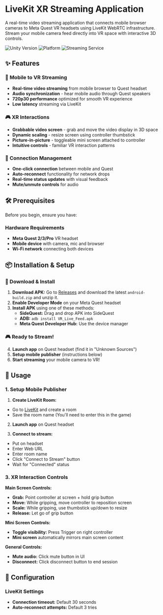 # LiveKit XR Streaming Application

A real-time video streaming application that connects mobile browser cameras to Meta Quest VR headsets using LiveKit WebRTC infrastructure. Stream your mobile camera feed directly into VR space with interactive 3D controls.

![Unity Version](https://img.shields.io/badge/Unity-2022.3%20LTS-blue)
![Platform](https://img.shields.io/badge/Platform-Meta%20Quest-green)
![Streaming Service](https://img.shields.io/badge/Streaming%20Service-LiveKit-orange)

## ✨ Features

### 📱 **Mobile to VR Streaming**
- **Real-time video streaming** from mobile browser to Quest headset
- **Audio synchronization** - hear mobile audio through Quest speakers
- **720p30 performance** optimized for smooth VR experience
- **Low latency** streaming via LiveKit

### 🎮 **XR Interactions**
- **Grabbable video screen** - grab and move the video display in 3D space
- **Dynamic scaling** - resize screen using controller thumbstick
- **Picture-in-picture** - toggleable mini screen attached to controller
- **Intuitive controls** - familiar VR interaction patterns

### 🔄 **Connection Management**
- **One-click connection** between mobile and Quest
- **Auto-reconnect** functionality for network drops
- **Real-time status updates** with visual feedback
- **Mute/unmute controls** for audio

## 🛠️ Prerequisites

Before you begin, ensure you have:

### Hardware Requirements
- **Meta Quest 2/3/Pro** VR headset
- **Mobile device** with camera, mic and browser
- **Wi-Fi network** connecting both devices

## 📦 Installation & Setup

### 📱 Download & Install
1. **Download APK:** Go to [Releases](../../releases) and download the latest `android-build.zip` and unzip it.
2. **Enable Developer Mode** on your Meta Quest headset
3. **Install APK** using one of these methods:
   - **SideQuest:** Drag and drop APK into SideQuest
   - **ADB:** `adb install VR_Live_Feed.apk`
   - **Meta Quest Developer Hub:** Use the device manager

### 🎮 Ready to Stream!
4. **Launch app** on Quest headset (find it in "Unknown Sources")
5. **Setup mobile publisher** (instructions below)
6. **Start streaming** your mobile camera to VR!

## 🚀 Usage

### 1. Setup Mobile Publisher
1. **Create LiveKit Room:**

- Go to [LiveKit]([url](https://meet.livekit.io/?tab=custom)) and create a room
- Save the room name (You'll need to enter this in the game)

2. **Launch app** on Quest headset

3. **Connect to stream:**
- Put on headset
- Enter Web URL
- Enter room name
- Click "Connect to Stream" button
- Wait for "Connected" status

### 3. XR Interaction Controls

**Main Screen Controls:**
- **Grab:** Point controller at screen + hold grip button
- **Move:** While gripping, move controller to reposition screen
- **Scale:** While gripping, use thumbstick up/down to resize
- **Release:** Let go of grip button

**Mini Screen Controls:**
- **Toggle visibility:** Press Trigger on right controller
- **Mini screen** automatically mirrors main screen content

**General Controls:**
- **Mute audio:** Click mute button in UI
- **Disconnect:** Click disconnect button to end session

## 🔧 Configuration

### LiveKit Settings
- **Connection timeout:** Default 30 seconds
- **Auto-reconnect attempts:** Default 3 tries

